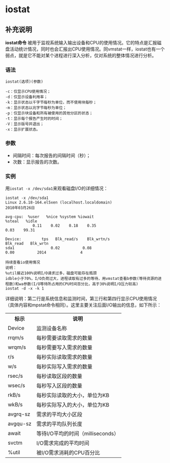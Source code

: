 # **iostat**

## 补充说明

**iostat命令** 被用于监视系统输入输出设备和CPU的使用情况。它的特点是汇报磁盘活动统计情况，同时也会汇报出CPU使用情况。同vmstat一样，iostat也有一个弱点，就是它不能对某个进程进行深入分析，仅对系统的整体情况进行分析。

### 语法  

```
iostat(选项)(参数)
```

  

```
-c：仅显示CPU使用情况；
-d：仅显示设备利用率；
-k：显示状态以千字节每秒为单位，而不使用块每秒；
-m：显示状态以兆字节每秒为单位；
-p：仅显示块设备和所有被使用的其他分区的状态；
-t：显示每个报告产生时的时间；
-V：显示版号并退出；
-x：显示扩展状态。
```

### 参数  

*   间隔时间：每次报告的间隔时间（秒）；
*   次数：显示报告的次数。

### 实例  

用`iostat -x /dev/sda1`来观看磁盘I/O的详细情况：

```
iostat -x /dev/sda1 
Linux 2.6.18-164.el5xen (localhost.localdomain)
2010年03月26日  

avg-cpu:  %user   %nice %system %iowait 
%steal   %idle  
            0.11    0.02    0.18    0.35   
0.03    99.31  

Device:         tps   Blk_read/s    Blk_wrtn/s  
Blk_read   Blk_wrtn  
sda1                0.02          0.08       
0.00          2014               4 

持续查看io使用情况
说明：
%util接近100%说明I/O请求过多，磁盘可能存在瓶颈
idble小于70%，I/O负荷过大，进程读取有过多的等待，用vmstat查看b参数(等待资源的进程数)和wa参数(I/O等待所占用的CPU时间百分比，高于30%说明I/O压力较高)
iostat -d -x -k 1

```

详细说明：第二行是系统信息和监测时间，第三行和第四行显示CPU使用情况（具体内容和mpstat命令相同）。这里主要关注后面I/O输出的信息，如下所示：

<table>

<tbody>

<tr>

<th>标示</th>

<th>说明</th>

</tr>

<tr>

<td>Device</td>

<td>监测设备名称</td>

</tr>

<tr>

<td>rrqm/s</td>

<td>每秒需要读取需求的数量</td>

</tr>

<tr>

<td>wrqm/s</td>

<td>每秒需要写入需求的数量</td>

</tr>

<tr>

<td>r/s </td>

<td>每秒实际读取需求的数量</td>

</tr>

<tr>

<td>w/s</td>

<td>每秒实际写入需求的数量</td>

</tr>

<tr>

<td>rsec/s</td>

<td>每秒读取区段的数量</td>

</tr>

<tr>

<td>wsec/s</td>

<td>每秒写入区段的数量</td>

</tr>

<tr>

<td>rkB/s</td>

<td>每秒实际读取的大小，单位为KB</td>

</tr>

<tr>

<td>wkB/s</td>

<td>每秒实际写入的大小，单位为KB</td>

</tr>

<tr>

<td>avgrq-sz</td>

<td>需求的平均大小区段</td>

</tr>

<tr>

<td>avgqu-sz</td>

<td>需求的平均队列长度</td>

</tr>

<tr>

<td>await</td>

<td>等待I/O平均的时间（milliseconds）</td>

</tr>

<tr>

<td>svctm</td>

<td>I/O需求完成的平均时间</td>

</tr>

<tr>

<td>%util</td>

<td>被I/O需求消耗的CPU百分比</td>

</tr>

</tbody>

</table>



